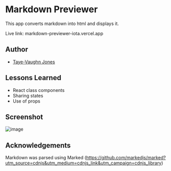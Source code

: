 
# Markdown Previewer

This app converts markdown into html and displays it.

Live link: markdown-previewer-iota.vercel.app



## Author

- [Taye-Vaughn Jones](https://github.com/tvjones)


## Lessons Learned

* React class components
* Sharing states
* Use of props

## Screenshot

![image](https://user-images.githubusercontent.com/43976584/192368385-3057a48a-426f-407e-88e5-6a887761a964.png)



## Acknowledgements

Markdown was parsed using Marked (https://github.com/markedjs/marked?utm_source=cdnjs&utm_medium=cdnjs_link&utm_campaign=cdnjs_library)

